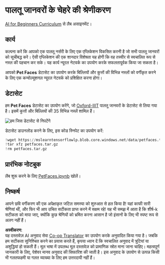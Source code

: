 <!--
CO_OP_TRANSLATOR_METADATA:
{
  "original_hash": "f3d2cee9cb3c52160419e560c57a690e",
  "translation_date": "2025-08-24T09:55:19+00:00",
  "source_file": "lessons/4-ComputerVision/07-ConvNets/lab/README.md",
  "language_code": "hi"
}
-->
# पालतू जानवरों के चेहरे की श्रेणीकरण

[AI for Beginners Curriculum](https://github.com/microsoft/ai-for-beginners) से लैब असाइनमेंट।

## कार्य

कल्पना करें कि आपको एक पालतू नर्सरी के लिए एक एप्लिकेशन विकसित करनी है जो सभी पालतू जानवरों को सूचीबद्ध करे। ऐसी एप्लिकेशन की एक शानदार विशेषता यह होगी कि वह तस्वीर से स्वचालित रूप से नस्ल की पहचान कर सके। यह कार्य न्यूरल नेटवर्क का उपयोग करके सफलतापूर्वक किया जा सकता है।

आपको **Pet Faces** डेटासेट का उपयोग करके बिल्लियों और कुत्तों की विभिन्न नस्लों को वर्गीकृत करने के लिए एक कन्वोल्यूशनल न्यूरल नेटवर्क को प्रशिक्षित करना होगा।

## डेटासेट

हम **Pet Faces** डेटासेट का उपयोग करेंगे, जो [Oxford-IIIT](https://www.robots.ox.ac.uk/~vgg/data/pets/) पालतू जानवरों के डेटासेट से लिया गया है। इसमें कुत्तों और बिल्लियों की 35 विभिन्न नस्लें शामिल हैं।

![हम जिस डेटासेट से निपटेंगे](../../../../../../lessons/4-ComputerVision/07-ConvNets/lab/images/data.png)

डेटासेट डाउनलोड करने के लिए, इस कोड स्निपेट का उपयोग करें:

```python
!wget https://mslearntensorflowlp.blob.core.windows.net/data/petfaces.tar.gz
!tar xfz petfaces.tar.gz
!rm petfaces.tar.gz
```

## प्रारंभिक नोटबुक

लैब शुरू करने के लिए [PetFaces.ipynb](../../../../../../lessons/4-ComputerVision/07-ConvNets/lab/PetFaces.ipynb) खोलें।

## निष्कर्ष

आपने छवि वर्गीकरण की एक अपेक्षाकृत जटिल समस्या को शुरुआत से हल किया है! यहां काफी सारी श्रेणियां थीं, और फिर भी आप उचित सटीकता प्राप्त करने में सक्षम रहे! यह भी समझ में आता है कि शीर्ष-k सटीकता को मापा जाए, क्योंकि कुछ श्रेणियों को भ्रमित करना आसान है जो इंसानों के लिए भी स्पष्ट रूप से अलग नहीं हैं।

**अस्वीकरण**:  
यह दस्तावेज़ AI अनुवाद सेवा [Co-op Translator](https://github.com/Azure/co-op-translator) का उपयोग करके अनुवादित किया गया है। जबकि हम सटीकता सुनिश्चित करने का प्रयास करते हैं, कृपया ध्यान दें कि स्वचालित अनुवाद में त्रुटियां या अशुद्धियां हो सकती हैं। मूल भाषा में उपलब्ध मूल दस्तावेज़ को प्रामाणिक स्रोत माना जाना चाहिए। महत्वपूर्ण जानकारी के लिए, पेशेवर मानव अनुवाद की सिफारिश की जाती है। इस अनुवाद के उपयोग से उत्पन्न किसी भी गलतफहमी या गलत व्याख्या के लिए हम उत्तरदायी नहीं हैं।